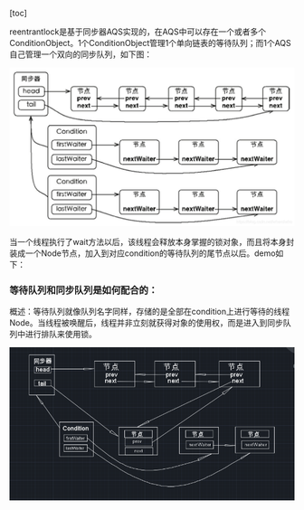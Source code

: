 [toc]

reentrantlock是基于同步器AQS实现的，在AQS中可以存在一个或者多个ConditionObject。1个ConditionObject管理1个单向链表的等待队列；而1个AQS自己管理一个双向的同步队列，如下图：

![img](../Pic/2489423-20220602123205044-2027356701.png)

 

当一个线程执行了wait方法以后，该线程会释放本身掌握的锁对象，而且将本身封装成一个Node节点，加入到对应condition的等待队列的尾节点以后。demo如下：



### **等待队列和同步队列是如何配合的**：

概述：等待队列就像队列名字同样，存储的是全部在condition上进行等待的线程Node。当线程被唤醒后，线程并非立刻就获得对象的使用权，而是进入到同步队列中进行排队来使用锁。

![img](../Pic/2489423-20220602142540689-1350685097.png)